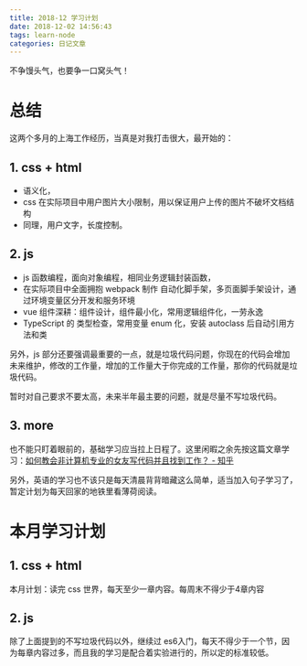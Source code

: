 ```yaml
---
title: 2018-12 学习计划
date: 2018-12-02 14:56:43
tags: learn-node
categories: 日记文章
---
```

不争馒头气，也要争一口窝头气！
<!-- more -->

# 总结

这两个多月的上海工作经历，当真是对我打击很大，最开始的：

## 1. **css + html**

  * 语义化，
  * css 在实际项目中用户图片大小限制，用以保证用户上传的图片不破坏文档结构
  * 同理，用户文字，长度控制。

## 2. **js**

  * js 函数编程，面向对象编程，相同业务逻辑封装函数，
  * 在实际项目中全面拥抱 webpack 制作 自动化脚手架，多页面脚手架设计，通过环境变量区分开发和服务环境
  * vue 组件深耕：组件设计，组件最小化，常用逻辑组件化，一劳永逸
  * TypeScript 的 类型检查，常用变量 enum 化，安装 autoclass 后自动引用方法和类

另外，js 部分还要强调最重要的一点，就是垃圾代码问题，你现在的代码会增加未来维护，修改的工作量，增加的工作量大于你完成的工作量，那你的代码就是垃圾代码。

暂时对自己要求不要太高，未来半年最主要的问题，就是尽量不写垃圾代码。

## 3. more

也不能只盯着眼前的，基础学习应当拉上日程了。这里闲暇之余先按这篇文章学习：[如何教会非计算机专业的女友写代码并且找到工作？ - 知乎](https://www.zhihu.com/question/34915410/answer/95860877)

另外，英语的学习也不该只是每天清晨背背暗藏这么简单，适当加入句子学习了，暂定计划为每天回家的地铁里看薄荷阅读。


# 本月学习计划

## 1. css + html

本月计划：读完 css 世界，每天至少一章内容。每周末不得少于4章内容

## 2. js

除了上面提到的不写垃圾代码以外，继续过 es6入门，每天不得少于一个节，因为每章内容过多，而且我的学习是配合着实验进行的，所以定的标准较低。